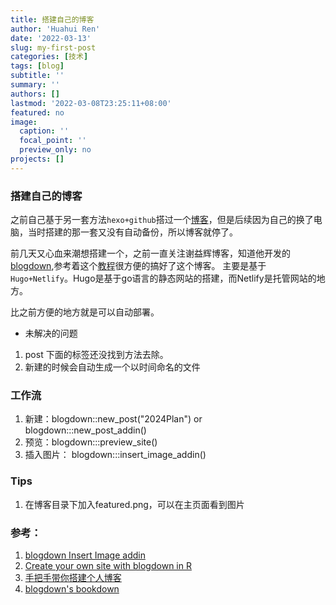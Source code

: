 ```yaml
---
title: 搭建自己的博客
author: 'Huahui Ren'
date: '2022-03-13'
slug: my-first-post
categories: [技术]
tags: [blog]
subtitle: ''
summary: ''
authors: []
lastmod: '2022-03-08T23:25:11+08:00'
featured: no
image:
  caption: ''
  focal_point: ''
  preview_only: no
projects: []
---
```


###  搭建自己的博客

之前自己基于另一套方法`hexo+github`搭过一个[博客](https://rusher321.github.io/2018/06/06/%E5%8D%9A%E5%AE%A2%E6%90%AD%E5%BB%BA/)，但是后续因为自己的换了电脑，当时搭建的那一套又没有自动备份，所以博客就停了。

前几天又心血来潮想搭建一个，之前一直关注谢益辉博客，知道他开发的[blogdown](https://bookdown.org/yihui/blogdown/netlify.html),参考着这个[教程](https://shilaan.rbind.io/post/building-your-website-using-r-blogdown/)很方便的搞好了这个博客。 主要是基于`Hugo+Netlify`。Hugo是基于go语言的静态网站的搭建，而Netlify是托管网站的地方。

比之前方便的地方就是可以自动部署。 

* 未解决的问题
1. post 下面的标签还没找到方法去除。 
2. 新建的时候会自动生成一个以时间命名的文件

### 工作流
1. 新建：blogdown::new_post("2024Plan") or  blogdown:::new_post_addin() 
2. 预览：blogdown:::preview_site()
3. 插入图片： blogdown:::insert_image_addin()

### Tips
1. 在博客目录下加入featured.png，可以在主页面看到图片

### 参考：
1. [blogdown Insert Image addin](https://lcolladotor.github.io/2018/03/07/blogdown-insert-image-addin/)
2. [Create your own site with blogdown in R](https://www.caitlincasar.com/post/blogdown/)
3. [手把手带你搭建个人博客](https://cosx.org/2022/03/build-blog-step-by-step/)
4. [blogdown's bookdown](https://bookdown.org/yihui/blogdown/)








